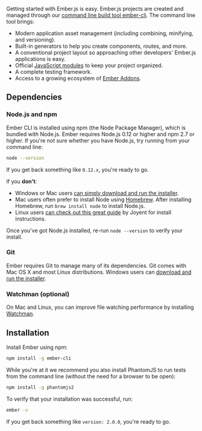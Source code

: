 Getting started with Ember.js is easy. Ember.js projects are created and managed
through our [command line build tool ember-cli](http://www.ember-cli.com/). The command line tool brings:

* Modern application asset management (including combining, minifying, and versioning).
* Built-in generators to help you create components, routes, and more.
* A conventional project layout so approaching other developers' Ember.js applications is easy.
* Official [JavaScript modules](http://jsmodules.io/) to keep your project organized.
* A complete testing framework.
* Access to a growing ecosystem of [Ember Addons](http://www.emberaddons.com/).


## Dependencies

### Node.js and npm

Ember CLI is installed using npm (the Node Package Manager), which is bundled
with Node.js. Ember requires Node.js 0.12 or higher and npm 2.7 or higher.
If you're not sure whether you have Node.js, try running from your
command line:

```bash
node --version
```

If you get back something like `0.12.x`, you're ready to go.

If you **don't**:

* Windows or Mac users [can simply download and run the installer](http://nodejs.org/download/).
* Mac users often prefer to install Node using [Homebrew](http://brew.sh/). After
installing Homebrew, run `brew install node` to install Node.js.
* Linux users [can check out this great guide](https://github.com/joyent/node/wiki/Installing-Node.js-via-package-manager) by Joyent for install instructions.

Once you've got Node.js installed, re-run `node --version` to verify your install.

### Git

Ember requires Git to manage many of its dependencies.
Git comes with Mac OS X and most Linux distributions.
Windows users can [download and run the installer](http://git-scm.com/download/win).

### Watchman (optional)

On Mac and Linux, you can improve file watching performance by installing [Watchman](https://facebook.github.io/watchman/docs/install.html).


## Installation

Install Ember using npm:

```bash
npm install -g ember-cli
```

While you're at it we recommend you also install PhantomJS to run tests from
the command line (without the need for a browser to be open):

```bash
npm install -g phantomjs2
```

To verify that your installation was successful, run:

```bash
ember -v
```

If you get back something like `version: 2.0.0`, you're ready to go.
